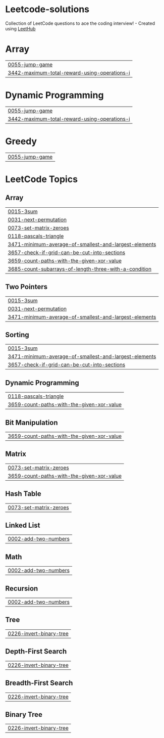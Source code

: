# Leetcode-solutions
Collection of LeetCode questions to ace the coding interview! - Created using [LeetHub](https://github.com/QasimWani/LeetHub)


# Array
|  |
| ------- |
| [0055-jump-game](https://github.com/hrishikeshchavan99/Leetcode-solutions/tree/master/0055-jump-game) |
| [3442-maximum-total-reward-using-operations-i](https://github.com/hrishikeshchavan99/Leetcode-solutions/tree/master/3442-maximum-total-reward-using-operations-i) |
# Dynamic Programming
|  |
| ------- |
| [0055-jump-game](https://github.com/hrishikeshchavan99/Leetcode-solutions/tree/master/0055-jump-game) |
| [3442-maximum-total-reward-using-operations-i](https://github.com/hrishikeshchavan99/Leetcode-solutions/tree/master/3442-maximum-total-reward-using-operations-i) |
# Greedy
|  |
| ------- |
| [0055-jump-game](https://github.com/hrishikeshchavan99/Leetcode-solutions/tree/master/0055-jump-game) |
<!---LeetCode Topics Start-->
# LeetCode Topics
## Array
|  |
| ------- |
| [0015-3sum](https://github.com/hrishikeshchavan99/Leetcode-solutions/tree/master/0015-3sum) |
| [0031-next-permutation](https://github.com/hrishikeshchavan99/Leetcode-solutions/tree/master/0031-next-permutation) |
| [0073-set-matrix-zeroes](https://github.com/hrishikeshchavan99/Leetcode-solutions/tree/master/0073-set-matrix-zeroes) |
| [0118-pascals-triangle](https://github.com/hrishikeshchavan99/Leetcode-solutions/tree/master/0118-pascals-triangle) |
| [3471-minimum-average-of-smallest-and-largest-elements](https://github.com/hrishikeshchavan99/Leetcode-solutions/tree/master/3471-minimum-average-of-smallest-and-largest-elements) |
| [3657-check-if-grid-can-be-cut-into-sections](https://github.com/hrishikeshchavan99/Leetcode-solutions/tree/master/3657-check-if-grid-can-be-cut-into-sections) |
| [3659-count-paths-with-the-given-xor-value](https://github.com/hrishikeshchavan99/Leetcode-solutions/tree/master/3659-count-paths-with-the-given-xor-value) |
| [3685-count-subarrays-of-length-three-with-a-condition](https://github.com/hrishikeshchavan99/Leetcode-solutions/tree/master/3685-count-subarrays-of-length-three-with-a-condition) |
## Two Pointers
|  |
| ------- |
| [0015-3sum](https://github.com/hrishikeshchavan99/Leetcode-solutions/tree/master/0015-3sum) |
| [0031-next-permutation](https://github.com/hrishikeshchavan99/Leetcode-solutions/tree/master/0031-next-permutation) |
| [3471-minimum-average-of-smallest-and-largest-elements](https://github.com/hrishikeshchavan99/Leetcode-solutions/tree/master/3471-minimum-average-of-smallest-and-largest-elements) |
## Sorting
|  |
| ------- |
| [0015-3sum](https://github.com/hrishikeshchavan99/Leetcode-solutions/tree/master/0015-3sum) |
| [3471-minimum-average-of-smallest-and-largest-elements](https://github.com/hrishikeshchavan99/Leetcode-solutions/tree/master/3471-minimum-average-of-smallest-and-largest-elements) |
| [3657-check-if-grid-can-be-cut-into-sections](https://github.com/hrishikeshchavan99/Leetcode-solutions/tree/master/3657-check-if-grid-can-be-cut-into-sections) |
## Dynamic Programming
|  |
| ------- |
| [0118-pascals-triangle](https://github.com/hrishikeshchavan99/Leetcode-solutions/tree/master/0118-pascals-triangle) |
| [3659-count-paths-with-the-given-xor-value](https://github.com/hrishikeshchavan99/Leetcode-solutions/tree/master/3659-count-paths-with-the-given-xor-value) |
## Bit Manipulation
|  |
| ------- |
| [3659-count-paths-with-the-given-xor-value](https://github.com/hrishikeshchavan99/Leetcode-solutions/tree/master/3659-count-paths-with-the-given-xor-value) |
## Matrix
|  |
| ------- |
| [0073-set-matrix-zeroes](https://github.com/hrishikeshchavan99/Leetcode-solutions/tree/master/0073-set-matrix-zeroes) |
| [3659-count-paths-with-the-given-xor-value](https://github.com/hrishikeshchavan99/Leetcode-solutions/tree/master/3659-count-paths-with-the-given-xor-value) |
## Hash Table
|  |
| ------- |
| [0073-set-matrix-zeroes](https://github.com/hrishikeshchavan99/Leetcode-solutions/tree/master/0073-set-matrix-zeroes) |
## Linked List
|  |
| ------- |
| [0002-add-two-numbers](https://github.com/hrishikeshchavan99/Leetcode-solutions/tree/master/0002-add-two-numbers) |
## Math
|  |
| ------- |
| [0002-add-two-numbers](https://github.com/hrishikeshchavan99/Leetcode-solutions/tree/master/0002-add-two-numbers) |
## Recursion
|  |
| ------- |
| [0002-add-two-numbers](https://github.com/hrishikeshchavan99/Leetcode-solutions/tree/master/0002-add-two-numbers) |
## Tree
|  |
| ------- |
| [0226-invert-binary-tree](https://github.com/hrishikeshchavan99/Leetcode-solutions/tree/master/0226-invert-binary-tree) |
## Depth-First Search
|  |
| ------- |
| [0226-invert-binary-tree](https://github.com/hrishikeshchavan99/Leetcode-solutions/tree/master/0226-invert-binary-tree) |
## Breadth-First Search
|  |
| ------- |
| [0226-invert-binary-tree](https://github.com/hrishikeshchavan99/Leetcode-solutions/tree/master/0226-invert-binary-tree) |
## Binary Tree
|  |
| ------- |
| [0226-invert-binary-tree](https://github.com/hrishikeshchavan99/Leetcode-solutions/tree/master/0226-invert-binary-tree) |
<!---LeetCode Topics End-->